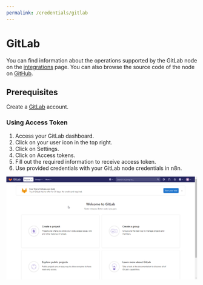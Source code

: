 ```yaml
---
permalink: /credentials/gitlab
---
```


# GitLab

You can find information about the operations supported by the GitLab node on the [integrations](https://n8n.io/integrations/n8n-nodes-base.gitlab) page. You can also browse the source code of the node on [GitHub](https://github.com/n8n-io/n8n/tree/master/packages/nodes-base/nodes/Gitlab).

## Prerequisites

Create a [GitLab](https://gitlab.com/) account.

### Using Access Token

1. Access your GitLab dashboard.
2. Click on your user icon in the top right.
3. Click on Settings.
4. Click on Access tokens.
5. Fill out the required information to receive access token.
6. Use provided credentials with your GitLab node credentials in n8n.

![Getting Gitlab credentials](./using-access-token.gif)
